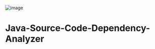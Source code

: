 ![image](https://github.com/Freya-Ebba-Christ/Java-Source-Code-Dependency-Analyzer/assets/57752514/cb566470-6446-4d38-95cd-c4e9382c9ed0)

# Java-Source-Code-Dependency-Analyzer
